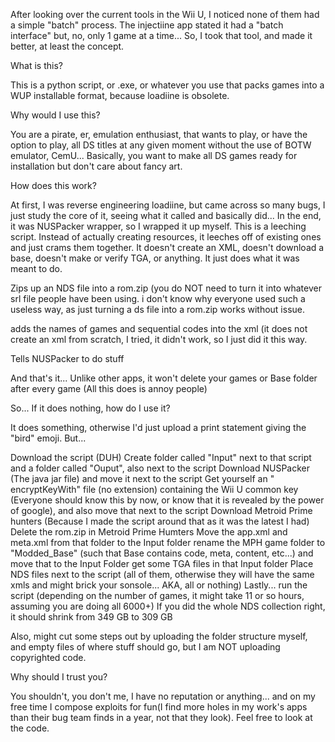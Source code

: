 After looking over the current tools in the Wii U, I noticed none of them had a simple "batch" process. The injectiine app stated it had a "batch interface" but, no, only 1 game at a time... So, I took that tool, and made it better, at least the concept. 

What is this?

This is a python script, or .exe, or whatever you use that packs games into a WUP installable format, because loadiine is obsolete. 

Why would I use this?

You are a pirate, er, emulation enthusiast, that wants to play, or have the option to play, all DS titles at any given moment without the use of BOTW emulator, CemU... Basically, you want to make all DS games ready for installation but don't care about fancy art.

How does this work?

At first, I was reverse engineering loadiine, but came across so many bugs, I just study the core of it, seeing what it called and basically did... In the end, it was NUSPacker wrapper, so I wrapped it up myself. This is a leeching script. Instead of actually creating resources, it leeches off of existing ones and just crams them together. It doesn't create an XML, doesn't download a base, doesn't make or verify TGA, or anything. It just does what it was meant to do.

Zips up an NDS file into a rom.zip (you do NOT need to turn it into whatever srl file people have been using. i don't know why everyone used such a useless way, as just turning a ds file into a rom.zip works without issue.

adds the names of games and sequential codes into the xml (it does not create an xml from scratch, I tried, it didn't work, so I just did it this way.

Tells NUSPacker to do stuff

And that's it... Unlike other apps, it won't delete your games or Base folder after every game (All this does is annoy people)

So... If it does nothing, how do I use it?

It does something, otherwise I'd just upload a print statement giving the "bird" emoji. But... 

Download the script (DUH)
Create folder called "Input" next to that script and a folder called "Ouput", also next to the script
Download NUSPacker (The java jar file) and move it next to the script
Get yourself an "​​​​encryptKeyWith" file (no extension) containing the Wii U common key (Everyone should know this by now, or know that it is revealed by the power of google), and also move that next to the script
Download Metroid Prime hunters (Because I made the script around that as it was the latest I had)
Delete the rom.zip in Metroid Prime Humters
Move the app.xml and meta.xml from that folder to the Input folder
rename the MPH game folder to "Modded_Base" (such that Base contains code, meta, content, etc...) and move that to the Input Folder
get some TGA files in that Input folder
Place NDS files next to the script (all of them, otherwise they will have the same xmls and might brick your sonsole... AKA, all or nothing)
Lastly... run the script (depending on the number of games, it might take 11 or so hours, assuming you are doing all 6000+)
If you did the whole NDS collection right, it should shrink from 349 GB to 309 GB

Also, might cut some steps out by uploading the folder structure myself, and empty files of where stuff should go, but I am NOT uploading copyrighted code.

Why should I trust you?

You shouldn't, you don't me, I have no reputation or anything... and on my free time I compose exploits for fun(I find more holes in my work's apps than their bug team finds in a year, not that they look). Feel free to look at the code.
